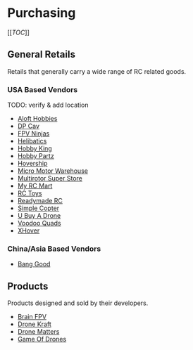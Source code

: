 # Purchasing
[[_TOC_]]

## General Retails

Retails that generally carry a wide range of RC related goods.

### USA Based Vendors

TODO: verify & add location

* [Aloft Hobbies](http://www.alofthobbies.com/)
* [DP Cav](https://www.dpcav.com/xcart/home.php)
* [FPV Ninjas](http://www.fpvninjas.com/)
* [Helibatics](http://www.helibatics.com/)
* [Hobby King](http://www.hobbyking.com)
* [Hobby Partz](http://www.hobbypartz.com/)
* [Hovership](http://shop.hovership.com/)
* [Micro Motor Warehouse](http://micro-motor-warehouse.com/)
* [Multirotor Super Store](http://www.multirotorsuperstore.com/)
* [My RC Mart](http://www.myrcmart.com/index.php)
* [RC Toys](http://www.rctoys.com/)
* [Readymade RC](http://www.readymaderc.com/store)
* [Simple Copter](http://www.simplecopter.com/)
* [U Buy A Drone](http://ubuyadrone.com/)
* [Voodoo Quads](http://www.voodooquads.com/)
* [XHover](http://xhover.com/)

### China/Asia Based Vendors

* [Bang Good](http://www.banggood.com)

## Products

Products designed and sold by their developers.

* [Brain FPV](https://www.brainfpv.com/)
* [Drone Kraft](http://www.dronekraft.io/)
* [Drone Matters](http://www.dronematters.com/)
* [Game Of Drones](http://www.gameofdrones.biz/)